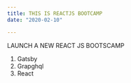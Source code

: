 ```yaml
---
title: THIS IS REACTJS BOOTCAMP
date: "2020-02-10"

---
```


LAUNCH A NEW REACT JS BOOTSCAMP

1. Gatsby
2. Grapghql
3. React